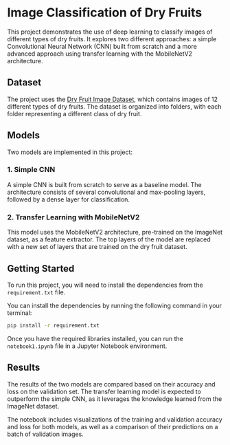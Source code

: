 # Image Classification of Dry Fruits

This project demonstrates the use of deep learning to classify images of different types of dry fruits. It explores two different approaches: a simple Convolutional Neural Network (CNN) built from scratch and a more advanced approach using transfer learning with the MobileNetV2 architecture.

## Dataset

The project uses the [Dry Fruit Image Dataset](https://data.mendeley.com/datasets/yfhgn8py5f/1), which contains images of 12 different types of dry fruits. The dataset is organized into folders, with each folder representing a different class of dry fruit.

## Models

Two models are implemented in this project:

### 1. Simple CNN

A simple CNN is built from scratch to serve as a baseline model. The architecture consists of several convolutional and max-pooling layers, followed by a dense layer for classification.

### 2. Transfer Learning with MobileNetV2

This model uses the MobileNetV2 architecture, pre-trained on the ImageNet dataset, as a feature extractor. The top layers of the model are replaced with a new set of layers that are trained on the dry fruit dataset.

## Getting Started

To run this project, you will need to install the dependencies from the `requirement.txt` file.

You can install the dependencies by running the following command in your terminal:

```bash
pip install -r requirement.txt
```

Once you have the required libraries installed, you can run the `notebook1.ipynb` file in a Jupyter Notebook environment.

## Results

The results of the two models are compared based on their accuracy and loss on the validation set. The transfer learning model is expected to outperform the simple CNN, as it leverages the knowledge learned from the ImageNet dataset.

The notebook includes visualizations of the training and validation accuracy and loss for both models, as well as a comparison of their predictions on a batch of validation images.
